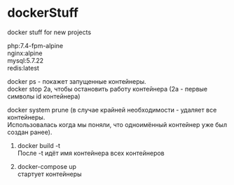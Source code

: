 # dockerStuff
docker stuff for new projects

php:7.4-fpm-alpine<br>
nginx:alpine<br>
mysql:5.7.22<br>
redis:latest<br>

docker ps - покажет запущенные контейнеры.<br>
docker stop 2a, чтобы остановить работу контейнера (2a - первые символы id контейнера)

docker system prune (в случае крайней необходимости - удаляет все контейнеры.<br>
Использовалась когда мы поняли, что одноимённый контейнер уже был создан ранее).

1) docker build -t<br>
После -t идёт имя контейнера всех контейнеров

2) docker-compose up<br>
стартует контейнеры


